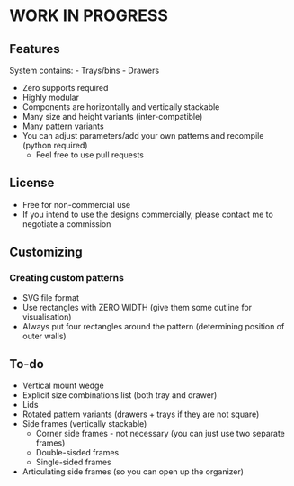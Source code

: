 # WORK IN PROGRESS

## Features
System contains:
	- Trays/bins
	- Drawers

- Zero supports required
- Highly modular
- Components are horizontally and vertically stackable
- Many size and height variants (inter-compatible)
- Many pattern variants
- You can adjust parameters/add your own patterns and recompile (python required)
	- Feel free to use pull requests

## License
- Free for non-commercial use
- If you intend to use the designs commercially, please contact me to negotiate a commission

## Customizing

### Creating custom patterns
- SVG file format
- Use rectangles with ZERO WIDTH (give them some outline for visualisation)
- Always put four rectangles around the pattern (determining position of outer walls)

## To-do
- Vertical mount wedge
- Explicit size combinations list (both tray and drawer)
- Lids
- Rotated pattern variants (drawers + trays if they are not square)
- Side frames (vertically stackable)
  - Corner side frames - not necessary (you can just use two separate frames)
  - Double-sisded frames
  - Single-sided frames
- Articulating side frames (so you can open up the organizer)